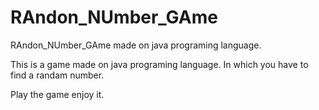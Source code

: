 # RAndon_NUmber_GAme
RAndon_NUmber_GAme made on java programing language.


This is a game made on java programing language.
In which you have to find a randam number.

Play the game enjoy it.
